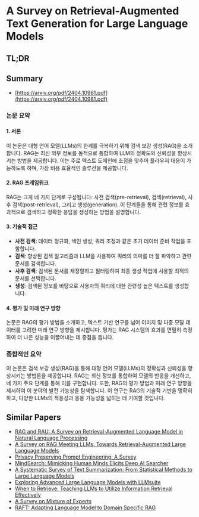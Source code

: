 # A Survey on Retrieval-Augmented Text Generation for Large Language Models
## TL;DR
## Summary
- [https://arxiv.org/pdf/2404.10981.pdf](https://arxiv.org/pdf/2404.10981.pdf)

### 논문 요약

#### 1. 서론
이 논문은 대형 언어 모델(LLMs)의 한계를 극복하기 위해 검색 보강 생성(RAG)을 소개합니다. RAG는 최신 외부 정보를 동적으로 통합하여 LLM의 정확도와 신뢰성을 향상시키는 방법을 제공합니다. 이는 주로 텍스트 도메인에 초점을 맞추어 플라우저 대응이 가능하도록 하며, 가장 비용 효율적인 솔루션을 제공합니다.

#### 2. RAG 프레임워크
RAG는 크게 네 가지 단계로 구성됩니다: 사전 검색(pre-retrieval), 검색(retrieval), 사후 검색(post-retrieval), 그리고 생성(generation). 이 단계들을 통해 관련 정보를 효과적으로 검색하고 정확한 응답을 생성하는 방법을 설명합니다.

#### 3. 기술적 접근
- **사전 검색**: 데이터 정규화, 색인 생성, 쿼리 조정과 같은 초기 데이터 준비 작업을 포함합니다.
- **검색**: 향상된 검색 알고리즘과 LLM을 사용하여 쿼리의 의미를 더 잘 파악하고 관련 문서를 검색합니다.
- **사후 검색**: 검색된 문서를 재정렬하고 필터링하여 최종 생성 작업에 사용할 최적의 문서를 선택합니다.
- **생성**: 검색된 정보를 바탕으로 사용자의 쿼리에 대한 관련성 높은 텍스트를 생성합니다.

#### 4. 평가 및 미래 연구 방향
논문은 RAG의 평가 방법을 소개하고, 텍스트 기반 연구를 넘어 이미지 및 다중 모달 데이터를 고려한 미래 연구 방향을 제시합니다. 평가는 RAG 시스템의 효과를 면밀히 측정하여 더 나은 성능을 이끌어내는 데 중점을 둡니다.

### 종합적인 요약
이 논문은 검색 보강 생성(RAG)을 통해 대형 언어 모델(LLMs)의 정확성과 신뢰성을 향상시키는 방법론을 제공합니다. RAG는 최신 정보를 통합하여 모델의 반응을 개선하고, 네 가지 주요 단계를 통해 이를 구현합니다. 또한, RAG의 평가 방법과 미래 연구 방향을 제시하여 이 분야의 발전 가능성을 탐색합니다. 이 연구는 RAG의 기술적 기반을 명확히 하고, 다양한 LLMs의 적응성과 응용 가능성을 넓히는 데 기여할 것입니다.

## Similar Papers
- [RAG and RAU: A Survey on Retrieval-Augmented Language Model in Natural Language Processing](2404.19543.md)
- [A Survey on RAG Meeting LLMs: Towards Retrieval-Augmented Large Language Models](2405.06211.md)
- [Privacy Preserving Prompt Engineering: A Survey](2404.06001.md)
- [MindSearch: Mimicking Human Minds Elicits Deep AI Searcher](2407.20183.md)
- [A Systematic Survey of Text Summarization: From Statistical Methods to Large Language Models](2406.11289.md)
- [Exploring Advanced Large Language Models with LLMsuite](2407.12036.md)
- [When to Retrieve: Teaching LLMs to Utilize Information Retrieval Effectively](2404.19705.md)
- [A Survey on Mixture of Experts](2407.06204.md)
- [RAFT: Adapting Language Model to Domain Specific RAG](2403.10131.md)
